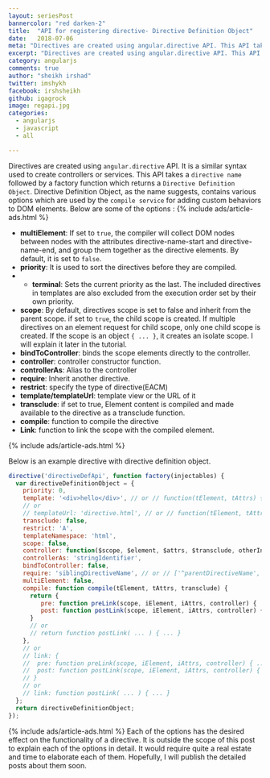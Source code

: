 ```yaml
---
layout: seriesPost
bannercolor: "red darken-2"
title:  "API for registering directive- Directive Definition Object"
date:   2018-07-06
meta: "Directives are created using angular.directive API. This API takes a directive name followed by a factory function which returns a Directive Definition Object. "
excerpt: "Directives are created using angular.directive API. This API takes a directive name followed by a factory function which returns a Directive Definition Object. "
category: angularjs
comments: true
author: "sheikh irshad"
twitter: imshykh    
facebook: irshsheikh
github: igagrock
image: regapi.jpg
categories:
  - angularjs
  - javascript
  - all

---
```


Directives are created using `angular.directive` API. It is a similar syntax used to create controllers or services. This API takes a `directive name` followed by a factory function which returns a `Directive Definition Object`. Directive Definition Object, as the name suggests, contains various options which are used by the `compile service`  for adding custom behaviors to DOM elements. 
Below are some of the options :
{% include ads/article-ads.html %}

  *  **multiElement**: If set to `true`, the compiler will collect DOM nodes between nodes with the attributes directive-name-start and directive-name-end, and group them together as the directive elements. By default, it is set to `false`. 
* **priority**: It is used to sort the directives before they are compiled.
* * **terminal**: Sets the current priority as the last. The included directives in templates are also excluded from the execution order set by their own priority.
* **scope**: By default, directives scope is set to false and inherit from the parent scope. if set to `true`, the child scope is created. If multiple directives on an element request for child scope, only one child scope is created. If the scope is an object `{ ... }`, it creates an isolate scope. I will explain it later in the tutorial.
* **bindToController**: binds the scope elements directly to the controller.
* **controller**: controller constructor function. 
* **controllerAs**: Alias to the controller
* **require**:  Inherit another directive.
* **restrict**: specify the type of directive(EACM)
* **template/templateUrl**: template view or the URL of it
* **transclude**: if set to true, Element content is compiled and made available to the directive as a transclude function.
* **compile**: function to compile the directive
* **Link**: function to link the scope with the compiled element.

{% include ads/article-ads.html %}

Below is an example directive with directive definition object. 
```js
directive('directiveDefApi', function factory(injectables) {
  var directiveDefinitionObject = {
    priority: 0,
    template: '<div>hello</div>', // or // function(tElement, tAttrs) { ... },
    // or
    // templateUrl: 'directive.html', // or // function(tElement, tAttrs) { ... },
    transclude: false,
    restrict: 'A',
    templateNamespace: 'html',
    scope: false,
    controller: function($scope, $element, $attrs, $transclude, otherInjectables) {  },
    controllerAs: 'stringIdentifier',
    bindToController: false,
    require: 'siblingDirectiveName', // or // ['^parentDirectiveName', '?optionalDirectiveName', '?^optionalParent'],
    multiElement: false,
    compile: function compile(tElement, tAttrs, transclude) {
      return {
         pre: function preLink(scope, iElement, iAttrs, controller) { ... },
         post: function postLink(scope, iElement, iAttrs, controller) { ... }
      }
      // or
      // return function postLink( ... ) { ... }
    },
    // or
    // link: {
    //  pre: function preLink(scope, iElement, iAttrs, controller) { ... },
    //  post: function postLink(scope, iElement, iAttrs, controller) { ... }
    // }
    // or
    // link: function postLink( ... ) { ... }
  };
  return directiveDefinitionObject;
});
```
{% include ads/article-ads.html %}
Each of the options has the desired effect on the functionality of a directive. It is outside the scope of this post to explain each of the options in detail.  It would require quite a real estate and time to elaborate each of them.  Hopefully, I will publish the detailed posts about them soon. 